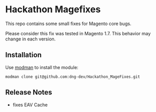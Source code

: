 # Hackathon Magefixes

This repo contains some small fixes for Magento core bugs.

Please consider this fix was tested in Magento 1.7. This behavior may change in each version.

## Installation

Use [modman](https://github.com/colinmollenhour/modman) to install the module:
```
modman clone git@github.com:dng-dev/Hackathon_MageFixes.git
```

## Release Notes

 * fixes EAV Cache